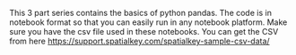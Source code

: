 This 3 part series contains the basics of python pandas. The code is in notebook format so that you can easily run in any notebook platform.
Make sure you have the csv file used in these notebooks. You can get the CSV from here https://support.spatialkey.com/spatialkey-sample-csv-data/
